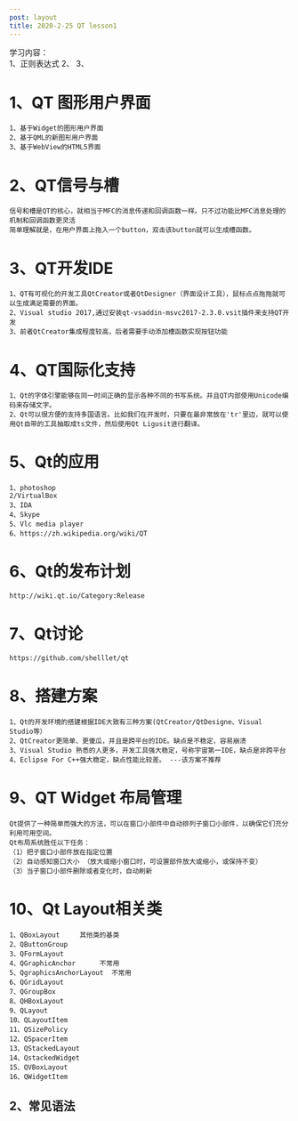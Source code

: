 ```yaml
---
post: layout
title: 2020-2-25 QT lesson1
---
```

学习内容：<br>
1、正则表达式
2、
3、


# 1、QT 图形用户界面

	1、基于Widget的图形用户界面
	2、基于QML的新图形用户界面
	3、基于WebView的HTML5界面

# 2、QT信号与槽
	
	信号和槽是QT的核心，就相当于MFC的消息传递和回调函数一样。只不过功能比MFC消息处理的机制和回调函数更灵活
	简单理解就是，在用户界面上拖入一个button，双击该button就可以生成槽函数。

# 3、QT开发IDE

	1、QT有可视化的开发工具QtCreator或者QtDesigner（界面设计工具），鼠标点点拖拖就可以生成满足需要的界面。
	2、Visual studio 2017,通过安装qt-vsaddin-msvc2017-2.3.0.vsit插件来支持QT开发
	3、前者QtCreator集成程度较高，后者需要手动添加槽函数实现按钮功能

# 4、QT国际化支持

	1、Qt的字体引擎能够在同一时间正确的显示各种不同的书写系统。并且QT内部使用Unicode编码来存储文字。
	2、Qt可以很方便的支持多国语言。比如我们在开发时，只要在最非常放在'tr'里边，就可以使用Qt自带的工具抽取成ts文件，然后使用Qt Ligusit进行翻译。

# 5、Qt的应用

	1、photoshop
	2/VirtualBox
	3、IDA
	4、Skype
	5、Vlc media player
	6、https://zh.wikipedia.org/wiki/QT

# 6、Qt的发布计划

	http://wiki.qt.io/Category:Release

# 7、Qt讨论

	https://github.com/shelllet/qt

# 8、搭建方案

	1、Qt的开发环境的搭建根据IDE大致有三种方案(QtCreator/QtDesigne、Visual Studio等）
	2、QtCreator更简单、更傻瓜，并且是跨平台的IDE。缺点是不稳定，容易崩溃
	3、Visual Studio 熟悉的人更多，开发工具强大稳定，号称宇宙第一IDE，缺点是非跨平台
	4、Eclipse For C++强大稳定，缺点性能比较差。 ---该方案不推荐

# 9、QT Widget 布局管理

	Qt提供了一种简单而强大的方法，可以在窗口小部件中自动排列子窗口小部件，以确保它们充分利用可用空间。
	Qt布局系统胜任以下任务：
	（1）把子窗口小部件放在指定位置
	（2）自动感知窗口大小 （放大或缩小窗口时，可设置部件放大或缩小，或保持不变）
	（3）当子窗口小部件删除或者变化时，自动刷新

# 10、Qt Layout相关类

	1、QBoxLayout     其他类的基类
	2、QButtonGroup	 
	3、QFormLayout
	4、QGraphicAnchor	  不常用
	5、QgraphicsAnchorLayout  不常用
	6、QGridLayout
	7、QGroupBox
	8、QHBoxLayout
	9、QLayout
	10、QLayoutItem	
	11、QSizePolicy
	12、QSpacerItem
	13、QStackedLayout
	14、QstackedWidget
	15、QVBoxLayout
	16、QWidgetItem

	
## 2、常见语法